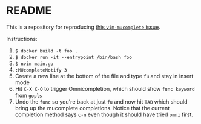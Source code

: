 # README

This is a repository for reproducing [this `vim-mucomplete` issue](https://github.com/lifepillar/vim-mucomplete/issues/179). 

Instructions:

1. `$ docker build -t foo .`
2. `$ docker run -it --entrypoint /bin/bash foo`
3. `$ nvim main.go`
4. `:MUcompleteNotify 3`
5. Create a new line at the bottom of the file and type `fu` and stay in insert mode
6. Hit `C-X C-O` to trigger Omnicompletion, which should show `func keyword` from `gopls`
7. Undo the `func` so you're back at just `fu` and now hit `TAB` which should bring up the mucomplete completions. Notice that the current completion method says `c-n` even though it should have tried `omni` first.

